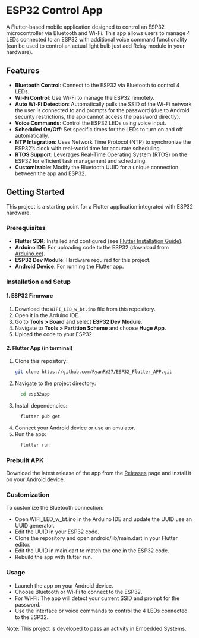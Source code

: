 # ESP32 Control App

A Flutter-based mobile application designed to control an ESP32 microcontroller via Bluetooth and Wi-Fi. This app allows users to manage 4 LEDs connected to an ESP32 with additional voice command functionality (can be used to control an actual light bulb just add Relay module in your hardware).

## Features

- **Bluetooth Control**: Connect to the ESP32 via Bluetooth to control 4 LEDs.
- **Wi-Fi Control**: Use Wi-Fi to manage the ESP32 remotely.
- **Auto Wi-Fi Detection**: Automatically pulls the SSID of the Wi-Fi network the user is connected to and prompts for the password (due to Android security restrictions, the app cannot access the password directly).
- **Voice Commands**: Control the ESP32 LEDs using voice input.
- **Scheduled On/Off**: Set specific times for the LEDs to turn on and off automatically.
- **NTP Integration**: Uses Network Time Protocol (NTP) to synchronize the ESP32’s clock with real-world time for accurate scheduling.
- **RTOS Support**: Leverages Real-Time Operating System (RTOS) on the ESP32 for efficient task management and scheduling.
- **Customizable**: Modify the Bluetooth UUID for a unique connection between the app and ESP32.

## Getting Started

This project is a starting point for a Flutter application integrated with ESP32 hardware.

### Prerequisites

- **Flutter SDK**: Installed and configured (see [Flutter Installation Guide](https://flutter.dev/docs/get-started/install)).
- **Arduino IDE**: For uploading code to the ESP32 (download from [Arduino.cc](https://www.arduino.cc/en/software)).
- **ESP32 Dev Module**: Hardware required for this project.
- **Android Device**: For running the Flutter app.

### Installation and Setup

#### 1. ESP32 Firmware
1. Download the `WIFI_LED_w_bt.ino` file from this repository.
2. Open it in the Arduino IDE.
3. Go to **Tools > Board** and select **ESP32 Dev Module**.
4. Navigate to **Tools > Partition Scheme** and choose **Huge App**.
5. Upload the code to your ESP32.

#### 2. Flutter App (in terminal)
1. Clone this repository:
   ```bash
   git clone https://github.com/RyanRY27/ESP32_Flutter_APP.git 
2. Navigate to the project directory:
   ```bash
     cd esp32app
4. Install dependencies:
   ```bash
     flutter pub get 
6. Connect your Android device or use an emulator. 
7. Run the app:
   ```bash
     flutter run

### Prebuilt APK 
Download the latest release of the app from the [Releases](https://github.com/RyanRY27/ESP32_Flutter_APP/releases/tag/v1.0.0) page and install it on your Android device. 

### Customization
To customize the Bluetooth connection:

- Open WIFI_LED_w_bt.ino in the Arduino IDE and update the UUID use an UUID generator. 
- Edit the UUID in your ESP32 code.
- Clone the repository and open android/lib/main.dart in your Flutter editor.
- Edit the UUID in main.dart to match the one in the ESP32 code.
- Rebuild the app with flutter run. 

### Usage
- Launch the app on your Android device.
- Choose Bluetooth or Wi-Fi to connect to the ESP32.
- For Wi-Fi: The app will detect your current SSID and prompt for the password.
- Use the interface or voice commands to control the 4 LEDs connected to the ESP32. 

Note: This project is developed to pass an activity in Embedded Systems.

